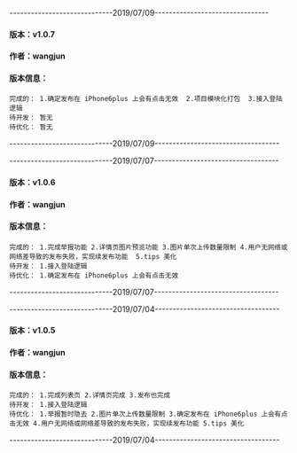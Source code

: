 <!-- 发布脚本：scp -r ./dist/* root@39.106.197.1:/usr/local/nginx/html/tuiguang/promotion -->

-----------------------------2019/07/09--------------------------------

#### 版本：v1.0.7

#### 作者：wangjun

#### 版本信息：

```
完成的： 1.确定发布在 iPhone6plus 上会有点击无效  2.项目模块化打包  3.接入登陆逻辑
待开发： 暂无
待优化： 暂无
```

-----------------------------2019/07/09-----------------------------------

-----------------------------2019/07/07-----------------------------------

#### 版本：v1.0.6

#### 作者：wangjun

#### 版本信息：

```
完成的： 1.完成举报功能 2.详情页图片预览功能 3.图片单次上传数量限制 4.用户无网络或网络差导致的发布失败，实现续发布功能  5.tips 美化
待开发： 1.接入登陆逻辑
待优化： 1.确定发布在 iPhone6plus 上会有点击无效
```

-----------------------------2019/07/07-----------------------------------

-----------------------------2019/07/04-----------------------------------

#### 版本：v1.0.5

#### 作者：wangjun

#### 版本信息：

```
完成的： 1.完成列表页 2.详情页完成 3.发布也完成
待开发： 1.接入登陆逻辑
待优化： 1.举报暂时隐去 2.图片单次上传数量限制 3.确定发布在 iPhone6plus 上会有点击无效 4.用户无网络或网络差导致的发布失败，实现续发布功能 5.tips 美化
```

-----------------------------2019/07/04-----------------------------------
